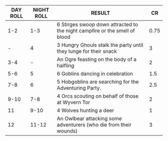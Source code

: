|DAY ROLL|NIGHT ROLL|RESULT|CR|
|---|---|---|---|
|1-2|1-3|6 Stirges swoop down attracted to the night campfire or the smell of blood|0.75|
|-|4|3 Hungry Ghouls stalk the party until they lunge for their snack|3|
|3-4|-|An Ogre feasting on the body of a halfling|2|
|5-6|5|6 Goblins dancing in celebration|1.5|
|7-8|6|5 Hobgoblins are searching for the Adventuring Party.|2.5|
|9-10|7-8|4 Orcs scouting on behalf of those at Wyvern Tor|2|
|11|9-10|4 Wolves hunting a deer|1|
|12|11-12|An Owlbear attacking some adventurers (who die from their wounds)|3| ^1